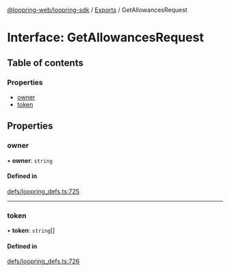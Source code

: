 [@loopring-web/loopring-sdk](../README.md) / [Exports](../modules.md) / GetAllowancesRequest

# Interface: GetAllowancesRequest

## Table of contents

### Properties

- [owner](GetAllowancesRequest.md#owner)
- [token](GetAllowancesRequest.md#token)

## Properties

### owner

• **owner**: `string`

#### Defined in

[defs/loopring_defs.ts:725](https://github.com/Loopring/loopring_sdk/blob/81e0b16/src/defs/loopring_defs.ts#L725)

___

### token

• **token**: `string`[]

#### Defined in

[defs/loopring_defs.ts:726](https://github.com/Loopring/loopring_sdk/blob/81e0b16/src/defs/loopring_defs.ts#L726)
